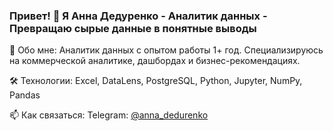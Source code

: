 ### Привет! 👋 Я Анна Дедуренко - Аналитик данных - Превращаю сырые данные в понятные выводы

🧠 Обо мне: Аналитик данных с опытом работы 1+ год. Специализируюсь на коммерческой аналитике, дашбордах и бизнес-рекомендациях. 

🛠️ Технологии: Excel, DataLens, PostgreSQL, Python, Jupyter, NumPy, Pandas

📫 Как связаться: Telegram: [@anna_dedurenko](https://t.me/anna_dedurenko)

